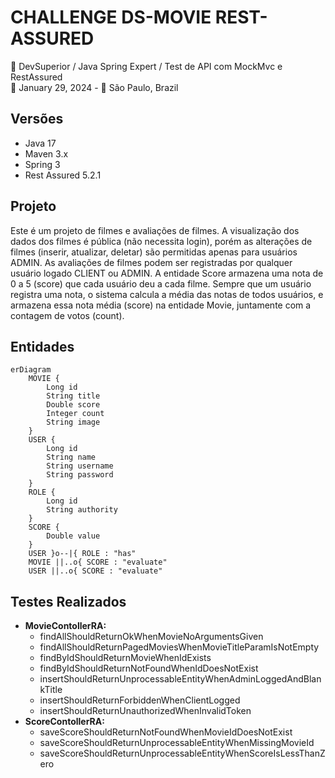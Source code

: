 # CHALLENGE DS-MOVIE REST-ASSURED
📓 DevSuperior / Java Spring Expert / Test de API com MockMvc e RestAssured<br/>
📅 January 29, 2024 - 📍 São Paulo, Brazil<br/>


## Versões
- Java 17
- Maven 3.x
- Spring 3
- Rest Assured 5.2.1


## Projeto
Este é um projeto de filmes e avaliações de filmes. A visualização dos dados dos filmes é pública (não necessita login),
porém as alterações de filmes (inserir, atualizar, deletar) são permitidas apenas para usuários ADMIN. As avaliações de
filmes podem ser registradas por qualquer usuário logado CLIENT ou ADMIN. A entidade Score armazena uma nota de 0 a 5
(score) que cada usuário deu a cada filme. Sempre que um usuário registra uma nota, o sistema calcula a média das notas
de todos usuários, e armazena essa nota média (score) na entidade Movie, juntamente com a contagem de votos (count).


## Entidades

```mermaid
erDiagram
    MOVIE {
        Long id
        String title
        Double score
        Integer count
        String image
    }
    USER {
        Long id
        String name
        String username
        String password
    }
    ROLE {
        Long id
        String authority
    }
    SCORE {
        Double value
    }
    USER }o--|{ ROLE : "has"
    MOVIE ||..o{ SCORE : "evaluate"
    USER ||..o{ SCORE : "evaluate"
```

## Testes Realizados

- **MovieContollerRA:**
  - findAllShouldReturnOkWhenMovieNoArgumentsGiven 
  - findAllShouldReturnPagedMoviesWhenMovieTitleParamIsNotEmpty 
  - findByIdShouldReturnMovieWhenIdExists 
  - findByIdShouldReturnNotFoundWhenIdDoesNotExist 
  - insertShouldReturnUnprocessableEntityWhenAdminLoggedAndBlankTitle 
  - insertShouldReturnForbiddenWhenClientLogged 
  - insertShouldReturnUnauthorizedWhenInvalidToken
- **ScoreContollerRA:**
  - saveScoreShouldReturnNotFoundWhenMovieIdDoesNotExist 
  - saveScoreShouldReturnUnprocessableEntityWhenMissingMovieId 
  - saveScoreShouldReturnUnprocessableEntityWhenScoreIsLessThanZero
